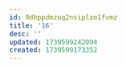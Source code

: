 ```yaml
---
id: 9dhppdmzoq2nsiplzo1fvmz
title: '16'
desc: ''
updated: 1739599242094
created: 1739599173352
---
```




